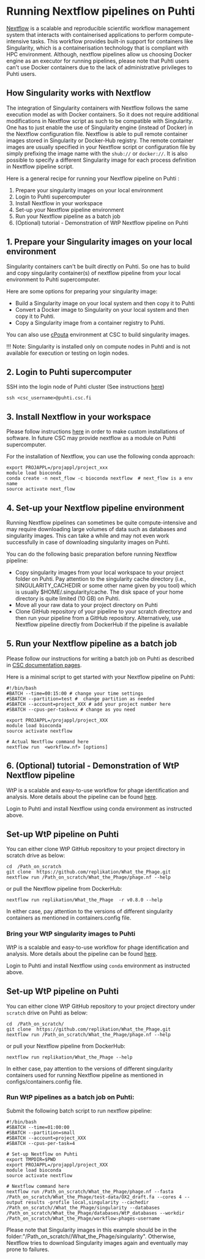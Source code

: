 
# Running Nextflow pipelines on Puhti
[Nextflow](http://nextflow.io/) is a scalable and reproducible scientific workflow management system that interacts with containerised applications to perform compute-intensive tasks. This workflow provides built-in support for containers like Singularity, which is a containerisation technology that is compliant with HPC environment. Although, nextflow pipelines allow us choosing Docker engine as an executor for running pipelines, please note that Puhti users can't use Docker containers due to the lack of administrative privileges to Puhti users. 

## How Singularity works with Nextflow
The integration of Singularity containers with Nextflow follows the same execution model as with Docker containers. So it does not require additional modifications in Nextflow script as such to be compatible with Singularity. One has to just enable the use of Singularity engine (instead of Docker) in the Nextflow configuration file. Nextflow is able to pull remote container images stored in Singularity or Docker-Hub registry. The remote container images are usually specified in your Nextflow script or configuration file by simply prefixing the image name with the `shub://` or `docker://`. It is also possible to specify a different Singularity image for each process definition in Nextflow pipeline script. 

Here is a general recipe for running your Nextflow pipeline on Puhti :
1. Prepare your singularity images on your local environment
2. Login to Puhti supercomputer
3. Install Nextflow in your workspace
4. Set-up your Nextflow pipeline environment
5. Run your Nextflow pipeline as a batch job
6. (Optional) tutorial - Demonstration of WtP Nextflow pipeline on Puhti

## 1. Prepare your Singularity images on your local environment

Singularity containers can't be built directly on Puhti. So one has to build and copy singularity container(s) of nextflow pipeline from your local environment to Puhti supercomputer. 

Here are some options for preparing your singularity image:

- Build a Singularity image on your local system  and then copy it to Puhti
- Convert a Docker image to Singularity on your local system and then copy it to Puhti.
- Copy a Singularity image from a container registry to Puhti.

You can also use [cPouta](../../cloud/pouta/launch-vm-from-web-gui.md) environment at CSC to build singularity images.

!!!  Note: Singularity is installed only on compute nodes in Puhti and is not available for execution or testing on login nodes.

## 2. Login to Puhti supercomputer

SSH into the login node of Puhti cluster (See instructions [here](../../computing/overview.md))

```
ssh <csc_username>@puhti.csc.fi
```

## 3. Install Nextflow in your workspace

Please follow instructions [here](../../apps/bioconda.md#2-installing-software-for-your-own-use-with-bioconda) in order to make custom installations of software. In future CSC may provide nextflow as a module on Puhti supercomputer.

For the installation of Nextflow, you can use the following conda approach: 

```
export PROJAPPL=/projappl/project_xxx
module load bioconda
conda create -n next_flow -c bioconda nextflow  # next_flow is a env name
source activate next_flow  
```

## 4. Set-up your Nextflow pipeline environment

Running Nextflow pipelines can sometimes be quite compute-intensive and may require downloading large volumes of data such as databases and singularity images. This can take a while and may not even work successfully in case of downloading singularity images on Puhti. 

You can do the following basic preparation before running Nextflow pipeline:

- Copy singularity images from your local workspace to your project folder on Puhti. Pay attention to the singularity cache directory (i.e., SINGULARITY_CACHEDIR or some other name given by you tool) which is usually $HOME/.singularity/cache. The disk space of your home directory is quite limited (10 GB) on Puhti.
- Move all your raw data to your project directory on Puhti
- Clone GitHub repository of your pipeline to your scratch directory and then run your pipeline from a GitHub repository. Alternatively, use Nextflow pipeline directly from DockerHub if the pipeline is available

## 5. Run your Nextflow pipeline as a batch job

Please follow our instructions for writing a batch job on Puhti as described in [CSC documentation pages](../../computing/running/example-job-scripts-puhti.md).

Here is a minimal script to get started with your Nextflow pipeline on Puhti:

```
#!/bin/bash
#BATCH --time=00:15:00 # change your time settings
#SBATCH --partition=test #  change partition as needed
#SBATCH --account=project_XXX # add your project number here
#SBATCH --cpus-per-task=xx # change as you need

export PROJAPPL=/projappl/project_XXX
module load bioconda
source activate nextflow

# Actual Nextflow command here
nextflow run  <workflow.nf> [options]
```

## 6. (Optional) tutorial - Demonstration of WtP Nextflow pipeline

WtP is a scalable and easy-to-use workflow for phage identification and analysis. More details about the pipeline can be found [here](https://github.com/replikation/What_the_Phage).

Login to Puhti and install Nextflow using conda environment as instructed above.

## Set-up WtP pipeline on Puhti

You can either clone WtP GitHub repository to your project directory in scratch drive  as below:

```
cd  /Path_on_scratch
git clone  https://github.com/replikation/What_the_Phage.git
nextflow run /Path_on_scratch/What_the_Phage/phage.nf --help
```

or pull the Nextflow pipeline from DockerHub:

```
nextflow run replikation/What_the_Phage  -r v0.8.0 --help
```

In either case, pay attention to the versions of different singularity containers as mentioned in containers.config file. 

### Bring your WtP singularity images to Puhti

WtP is a scalable and easy-to-use workflow for phage identification and analysis. More details about the pipeline can be found [here](https://github.com/replikation/What_the_Phage).

Login to Puhti and install Nextflow using `conda` environment as instructed above.

## Set-up WtP pipeline on Puhti

You can either clone WtP GitHub repository to your project directory under `scratch` drive on Puhti as below:

```
cd  /Path_on_scratch/
git clone  https://github.com/replikation/What_the_Phage.git
nextflow run /Path_on_scratch/What_the_Phage/phage.nf --help
```

or pull your Nextflow pipeline from DockerHub:

```
nextflow run replikation/What_the_Phage --help
```

In either case, pay attention to the versions of different singularity containers used for running Nextflow pipeline as mentioned in configs/containers.config file. 

### Run WtP pipelines as a batch job on Puhti:

Submit the following batch script to run nextflow pipeline:

```
#!/bin/bash
#SBATCH --time=01:00:00
#SBATCH --partition=small
#SBATCH --account=project_XXX
#SBATCH --cpus-per-task=4

# Set-up Nextflow on Puhti
export TMPDIR=$PWD
export PROJAPPL=/projappl/project_XXX
module load bioconda
source activate nextflow

# Nextflow command here
nextflow run /Path_on_scratch/What_the_Phage/phage.nf --fasta /Path_on_scratch/What_the_Phage/test-data/OX2_draft.fa --cores 4 --output results -profile local,singularity --cachedir /Path_on_scratch//What_the_Phage/singularity --databases /Path_on_scratch/What_the_Phage/databases/WtP_databases --workdir
/Path_on_scratch/What_the_Phage/workflow-phages-username 
```

Please note that Singularity images in this example should be in the folder:"/Path_on_scratch//What_the_Phage/singularity". Otherwise, Nextflow tries to download Singularity images again and eventually may prone to failures.
